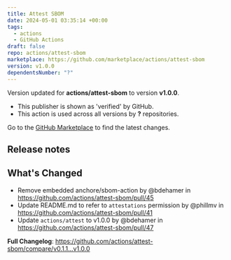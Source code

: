 ```yaml
---
title: Attest SBOM
date: 2024-05-01 03:35:14 +00:00
tags:
  - actions
  - GitHub Actions
draft: false
repo: actions/attest-sbom
marketplace: https://github.com/marketplace/actions/attest-sbom
version: v1.0.0
dependentsNumber: "?"
---
```



Version updated for **actions/attest-sbom** to version **v1.0.0**.
- This publisher is shown as 'verified' by GitHub.
- This action is used across all versions by **?** repositories.

Go to the [GitHub Marketplace](https://github.com/marketplace/actions/attest-sbom) to find the latest changes.

## Release notes

## What's Changed
* Remove embedded anchore/sbom-action by @bdehamer in https://github.com/actions/attest-sbom/pull/45
* Update README.md to refer to `attestations` permission by @phillmv in https://github.com/actions/attest-sbom/pull/41
* Update `actions/attest` to v1.0.0 by @bdehamer in https://github.com/actions/attest-sbom/pull/47

**Full Changelog**: https://github.com/actions/attest-sbom/compare/v0.1.1...v1.0.0

